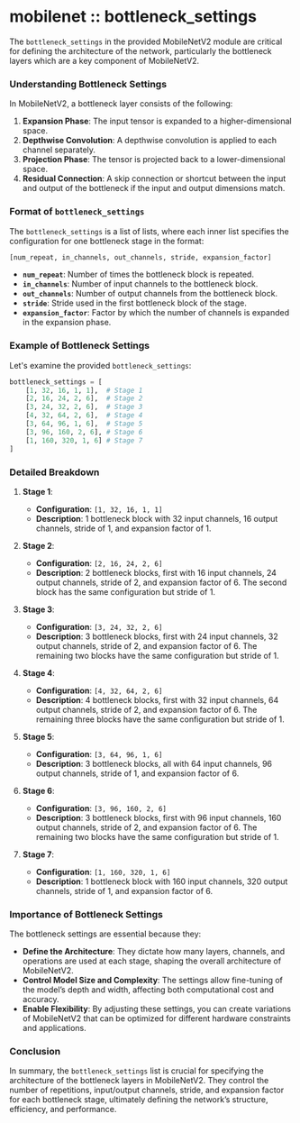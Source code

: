 # mobilenet :: bottleneck_settings


The `bottleneck_settings` in the provided MobileNetV2 module are critical for defining the architecture of the network, particularly the bottleneck layers which are a key component of MobileNetV2. 

### Understanding Bottleneck Settings

In MobileNetV2, a bottleneck layer consists of the following:
1. **Expansion Phase**: The input tensor is expanded to a higher-dimensional space.
2. **Depthwise Convolution**: A depthwise convolution is applied to each channel separately.
3. **Projection Phase**: The tensor is projected back to a lower-dimensional space.
4. **Residual Connection**: A skip connection or shortcut between the input and output of the bottleneck if the input and output dimensions match.

### Format of `bottleneck_settings`
The `bottleneck_settings` is a list of lists, where each inner list specifies the configuration for one bottleneck stage in the format:
```python
[num_repeat, in_channels, out_channels, stride, expansion_factor]
```
- **`num_repeat`**: Number of times the bottleneck block is repeated.
- **`in_channels`**: Number of input channels to the bottleneck block.
- **`out_channels`**: Number of output channels from the bottleneck block.
- **`stride`**: Stride used in the first bottleneck block of the stage.
- **`expansion_factor`**: Factor by which the number of channels is expanded in the expansion phase.

### Example of Bottleneck Settings
Let's examine the provided `bottleneck_settings`:

```python
bottleneck_settings = [
    [1, 32, 16, 1, 1],  # Stage 1
    [2, 16, 24, 2, 6],  # Stage 2
    [3, 24, 32, 2, 6],  # Stage 3
    [4, 32, 64, 2, 6],  # Stage 4
    [3, 64, 96, 1, 6],  # Stage 5
    [3, 96, 160, 2, 6], # Stage 6
    [1, 160, 320, 1, 6] # Stage 7
]
```

### Detailed Breakdown
1. **Stage 1**: 
    - **Configuration**: `[1, 32, 16, 1, 1]`
    - **Description**: 1 bottleneck block with 32 input channels, 16 output channels, stride of 1, and expansion factor of 1.

2. **Stage 2**: 
    - **Configuration**: `[2, 16, 24, 2, 6]`
    - **Description**: 2 bottleneck blocks, first with 16 input channels, 24 output channels, stride of 2, and expansion factor of 6. The second block has the same configuration but stride of 1.

3. **Stage 3**: 
    - **Configuration**: `[3, 24, 32, 2, 6]`
    - **Description**: 3 bottleneck blocks, first with 24 input channels, 32 output channels, stride of 2, and expansion factor of 6. The remaining two blocks have the same configuration but stride of 1.

4. **Stage 4**: 
    - **Configuration**: `[4, 32, 64, 2, 6]`
    - **Description**: 4 bottleneck blocks, first with 32 input channels, 64 output channels, stride of 2, and expansion factor of 6. The remaining three blocks have the same configuration but stride of 1.

5. **Stage 5**: 
    - **Configuration**: `[3, 64, 96, 1, 6]`
    - **Description**: 3 bottleneck blocks, all with 64 input channels, 96 output channels, stride of 1, and expansion factor of 6.

6. **Stage 6**: 
    - **Configuration**: `[3, 96, 160, 2, 6]`
    - **Description**: 3 bottleneck blocks, first with 96 input channels, 160 output channels, stride of 2, and expansion factor of 6. The remaining two blocks have the same configuration but stride of 1.

7. **Stage 7**: 
    - **Configuration**: `[1, 160, 320, 1, 6]`
    - **Description**: 1 bottleneck block with 160 input channels, 320 output channels, stride of 1, and expansion factor of 6.

### Importance of Bottleneck Settings
The bottleneck settings are essential because they:
- **Define the Architecture**: They dictate how many layers, channels, and operations are used at each stage, shaping the overall architecture of MobileNetV2.
- **Control Model Size and Complexity**: The settings allow fine-tuning of the model’s depth and width, affecting both computational cost and accuracy.
- **Enable Flexibility**: By adjusting these settings, you can create variations of MobileNetV2 that can be optimized for different hardware constraints and applications.

### Conclusion
In summary, the `bottleneck_settings` list is crucial for specifying the architecture of the bottleneck layers in MobileNetV2. They control the number of repetitions, input/output channels, stride, and expansion factor for each bottleneck stage, ultimately defining the network’s structure, efficiency, and performance.
